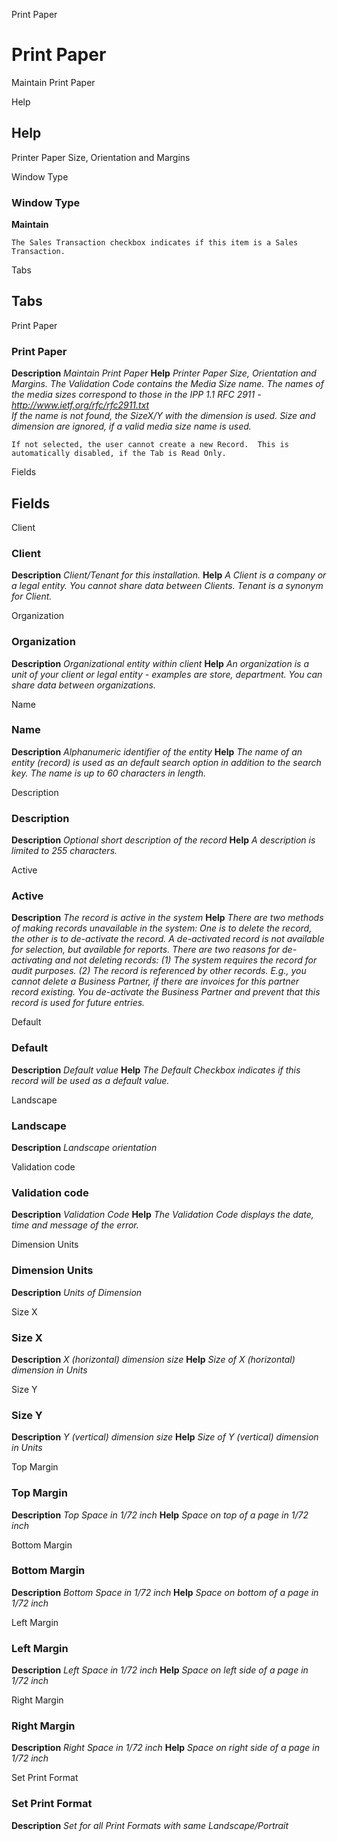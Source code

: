 
Print Paper
# Print Paper


Maintain Print Paper

Help
## Help

Printer Paper Size, Orientation and Margins

Window Type
### Window Type

**Maintain**

```
The Sales Transaction checkbox indicates if this item is a Sales Transaction.
```

Tabs
## Tabs


Print Paper
### Print Paper

**Description**
 *Maintain Print Paper*
**Help**
 *Printer Paper Size, Orientation and Margins. 
The Validation Code contains the Media Size name. The names of the media sizes correspond to those in the IPP 1.1 RFC 2911 - http://www.ietf.org/rfc/rfc2911.txt  
If the name is not found, the SizeX/Y with the dimension is used. Size and dimension are ignored, if a valid media size name is used.*

```
If not selected, the user cannot create a new Record.  This is automatically disabled, if the Tab is Read Only.
```
Fields
## Fields


Client
### Client

**Description**
 *Client/Tenant for this installation.*
**Help**
 *A Client is a company or a legal entity. You cannot share data between Clients. Tenant is a synonym for Client.*

Organization
### Organization

**Description**
 *Organizational entity within client*
**Help**
 *An organization is a unit of your client or legal entity - examples are store, department. You can share data between organizations.*

Name
### Name

**Description**
 *Alphanumeric identifier of the entity*
**Help**
 *The name of an entity (record) is used as an default search option in addition to the search key. The name is up to 60 characters in length.*

Description
### Description

**Description**
 *Optional short description of the record*
**Help**
 *A description is limited to 255 characters.*

Active
### Active

**Description**
 *The record is active in the system*
**Help**
 *There are two methods of making records unavailable in the system: One is to delete the record, the other is to de-activate the record. A de-activated record is not available for selection, but available for reports.
There are two reasons for de-activating and not deleting records:
(1) The system requires the record for audit purposes.
(2) The record is referenced by other records. E.g., you cannot delete a Business Partner, if there are invoices for this partner record existing. You de-activate the Business Partner and prevent that this record is used for future entries.*

Default
### Default

**Description**
 *Default value*
**Help**
 *The Default Checkbox indicates if this record will be used as a default value.*

Landscape
### Landscape

**Description**
 *Landscape orientation*

Validation code
### Validation code

**Description**
 *Validation Code*
**Help**
 *The Validation Code displays the date, time and message of the error.*

Dimension Units
### Dimension Units

**Description**
 *Units of Dimension*

Size X
### Size X

**Description**
 *X (horizontal) dimension size*
**Help**
 *Size of X (horizontal) dimension in Units*

Size Y
### Size Y

**Description**
 *Y (vertical) dimension size*
**Help**
 *Size of Y (vertical) dimension in Units*

Top Margin
### Top Margin

**Description**
 *Top Space in 1/72 inch*
**Help**
 *Space on top of a page in 1/72 inch*

Bottom Margin
### Bottom Margin

**Description**
 *Bottom Space in 1/72 inch*
**Help**
 *Space on bottom of a page in 1/72 inch*

Left Margin
### Left Margin

**Description**
 *Left Space in 1/72 inch*
**Help**
 *Space on left side of a page in 1/72 inch*

Right Margin
### Right Margin

**Description**
 *Right Space in 1/72 inch*
**Help**
 *Space on right side of a page in 1/72 inch*

Set Print Format
### Set Print Format

**Description**
 *Set for all Print Formats with same Landscape/Portrait*
